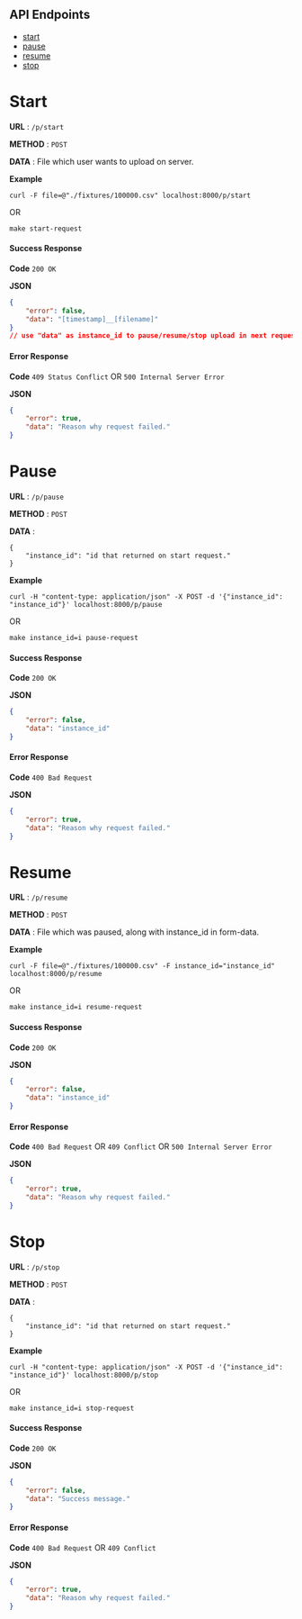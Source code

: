 ## API Endpoints

- [start](#Start)
- [pause](#Pause)
- [resume](#Resume)
- [stop](#Stop)

# Start

**URL** : ```/p/start```

**METHOD** : ```POST```

**DATA** : File which user wants to upload on server.

**Example**

``` curl -F file=@"./fixtures/100000.csv" localhost:8000/p/start ```

OR

```make start-request```

#### Success Response

**Code** ```200 OK```

**JSON**

```json
{
    "error": false,
    "data": "[timestamp]__[filename]"
}
// use "data" as instance_id to pause/resume/stop upload in next request(s)
```
#### Error Response

**Code** ```409 Status Conflict``` OR ```500 Internal Server Error```

**JSON**

```json
{
    "error": true,
    "data": "Reason why request failed."
}
```

# Pause

**URL** : ```/p/pause```

**METHOD** : ```POST```

**DATA** :
```
{
    "instance_id": "id that returned on start request."
}
```

**Example**

``` curl -H "content-type: application/json" -X POST -d '{"instance_id": "instance_id"}' localhost:8000/p/pause ```

OR

```make instance_id=i pause-request```

#### Success Response

**Code** ```200 OK```

**JSON**

```json
{
    "error": false,
    "data": "instance_id"
}
```

#### Error Response

**Code** ```400 Bad Request```

**JSON**

```json
{
    "error": true,
    "data": "Reason why request failed."
}
```

# Resume

**URL** : ```/p/resume```

**METHOD** : ```POST```

**DATA** : File which was paused, along with instance_id in form-data.

**Example**

``` curl -F file=@"./fixtures/100000.csv" -F instance_id="instance_id" localhost:8000/p/resume  ```

OR

```make instance_id=i resume-request```

#### Success Response

**Code** ```200 OK```

**JSON**

```json
{
    "error": false,
    "data": "instance_id"
}
```

#### Error Response

**Code** ```400 Bad Request``` OR ```409 Conflict``` OR ```500 Internal Server Error```

**JSON**

```json
{
    "error": true,
    "data": "Reason why request failed."
}
```

# Stop

**URL** : ```/p/stop```

**METHOD** : ```POST```

**DATA** :

```
{
    "instance_id": "id that returned on start request."
}
```

**Example**

``` curl -H "content-type: application/json" -X POST -d '{"instance_id": "instance_id"}' localhost:8000/p/stop  ```

OR

```make instance_id=i stop-request```

#### Success Response

**Code** ```200 OK```

**JSON**

```json
{
    "error": false,
    "data": "Success message."
}
```

#### Error Response

**Code** ```400 Bad Request``` OR ```409 Conflict```

**JSON**

```json
{
    "error": true,
    "data": "Reason why request failed."
}
```